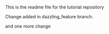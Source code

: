 This is the readme file for the tutorial repository 

Change added in dazzling_feature branch.

and one more change